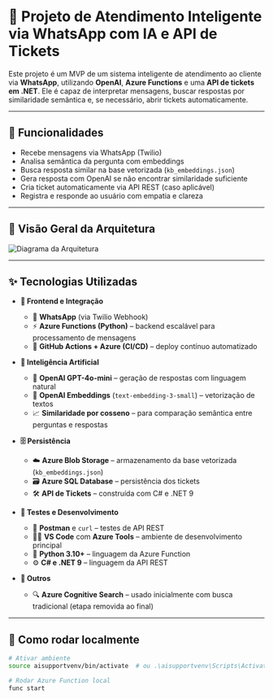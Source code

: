 # 🤖 Projeto de Atendimento Inteligente via WhatsApp com IA e API de Tickets

Este projeto é um MVP de um sistema inteligente de atendimento ao cliente via **WhatsApp**, utilizando **OpenAI**, **Azure Functions** e uma **API de tickets em .NET**. Ele é capaz de interpretar mensagens, buscar respostas por similaridade semântica e, se necessário, abrir tickets automaticamente.

---

## 📌 Funcionalidades

- Recebe mensagens via WhatsApp (Twilio)
- Analisa semântica da pergunta com embeddings
- Busca resposta similar na base vetorizada (`kb_embeddings.json`)
- Gera resposta com OpenAI se não encontrar similaridade suficiente
- Cria ticket automaticamente via API REST (caso aplicável)
- Registra e responde ao usuário com empatia e clareza

---

## 🧠 Visão Geral da Arquitetura

![Diagrama da Arquitetura](./A_flowchart_diagram_in_the_image_illustrates_an_in.png)

---

## ✨ Tecnologias Utilizadas

- **🧩 Frontend e Integração**
  - 💬 **WhatsApp** (via Twilio Webhook)
  - ⚡ **Azure Functions (Python)** – backend escalável para processamento de mensagens
  - 🚀 **GitHub Actions + Azure (CI/CD)** – deploy contínuo automatizado

- **🧠 Inteligência Artificial**
  - 🤖 **OpenAI GPT-4o-mini** – geração de respostas com linguagem natural
  - 🧬 **OpenAI Embeddings** (`text-embedding-3-small`) – vetorização de textos
  - 📈 **Similaridade por cosseno** – para comparação semântica entre perguntas e respostas

- **🗄️ Persistência**
  - ☁️ **Azure Blob Storage** – armazenamento da base vetorizada (`kb_embeddings.json`)
  - 🗃️ **Azure SQL Database** – persistência dos tickets
  - 🛠️ **API de Tickets** – construída com C# e .NET 9

- **🧪 Testes e Desenvolvimento**
  - 🔬 **Postman** e `curl` – testes de API REST
  - 🧑‍💻 **VS Code** com **Azure Tools** – ambiente de desenvolvimento principal
  - 🐍 **Python 3.10+** – linguagem da Azure Function
  - ⚙️ **C# e .NET 9** – linguagem da API REST

- **🧰 Outros**
  - 🔍 **Azure Cognitive Search** – usado inicialmente com busca tradicional (etapa removida ao final)

---

## 🔧 Como rodar localmente

```bash
# Ativar ambiente
source aisupportvenv/bin/activate  # ou .\aisupportvenv\Scripts\Activate

# Rodar Azure Function local
func start
